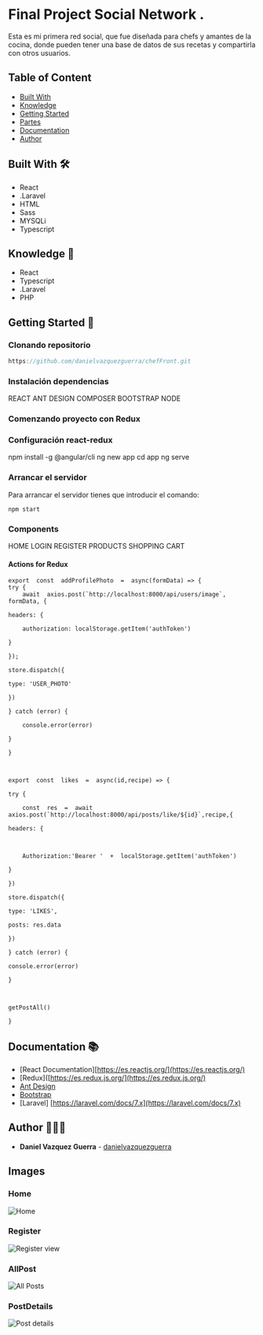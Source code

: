 # Final Project Social Network .

Esta es mi primera red social, que fue diseñada para chefs y amantes de la cocina, donde pueden tener una base de datos de sus recetas y compartirla con otros usuarios. 

## Table of Content

- [Built With](##-Built-With)
- [Knowledge](##-Knowledge)
- [Getting Started](##-Getting-Started)
- [Partes](##-Partes)
- [Documentation](##-Documentation)
- [Author](##-Author)

## Built With 🛠️


* React
* .Laravel
* HTML
* Sass
* MYSQLi
* Typescript


## Knowledge 🧠 

* React
* Typescript
* .Laravel
* PHP

## Getting Started 🚀 


### Clonando repositorio

```js
https://github.com/danielvazquezguerra/chefFront.git
```


### Instalación dependencias

REACT
ANT DESIGN
COMPOSER
BOOTSTRAP
NODE

### Comenzando proyecto con Redux


### Configuración react-redux

npm install -g @angular/cli
ng new app
cd app
ng serve

### Arrancar el servidor

Para arrancar el servidor tienes que introducir el comando:

```
npm start
```
### Components
HOME
LOGIN
REGISTER
PRODUCTS
SHOPPING CART

#### Actions for Redux

    export  const  addProfilePhoto  =  async(formData) => {
    try {
	    await  axios.post(`http://localhost:8000/api/users/image`, formData, {
    
    headers: {
    
	    authorization: localStorage.getItem('authToken')
    
    }
    
    });
    
    store.dispatch({
    
    type: 'USER_PHOTO'
    
    })
    
    } catch (error) {
    
	    console.error(error)
    
    }
    
    }
    
      
    
    export  const  likes  =  async(id,recipe) => {
    
    try {
    
	    const  res  =  await  axios.post(`http://localhost:8000/api/posts/like/${id}`,recipe,{
    
    headers: {
    
      
    
	    Authorization:'Bearer '  +  localStorage.getItem('authToken')
    
    }
    
    })
    
    store.dispatch({
    
    type: 'LIKES',
    
    posts: res.data
    
    })
    
    } catch (error) {
    
    console.error(error)
    
    }
    
      
    
    getPostAll()
    
    }



## Documentation 📚 

- [React Documentation][https://es.reactjs.org/](https://es.reactjs.org/)
- [Redux]([https://es.redux.js.org/](https://es.redux.js.org/)
- [Ant Design](https://ng.ant.design/docs/introduce/en)
- [Bootstrap](https://ng-bootstrap.github.io/#/getting-started)
- [Laravel] [https://laravel.com/docs/7.x](https://laravel.com/docs/7.x)


## Author 👨🏼‍💻 

* **Daniel Vazquez Guerra** - [danielvazquezguerra](https://github.com/danielvazquezguerra)



## Images

### Home
![Home](https://github.com/danielvazquezguerra/chefFront/blob/feature/PostDetailsInit/chef-front/public/images/chilihot-04.jpg?raw=true)

### Register
![Register view](https://github.com/danielvazquezguerra/chefFront/blob/feature/PostDetailsInit/chef-front/public/images/chilihot-03.jpg?raw=true)

### AllPost

![All Posts](https://github.com/danielvazquezguerra/chefFront/blob/feature/PostDetailsInit/chef-front/public/images/chilihot-01.jpg?raw=true)


### PostDetails

![Post details](https://github.com/danielvazquezguerra/chefFront/blob/feature/PostDetailsInit/chef-front/public/images/chilihot-02.jpg?raw=true)







